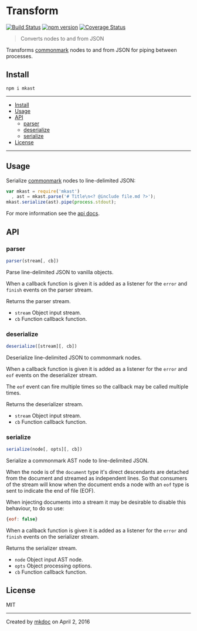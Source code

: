# Transform

[![Build Status](https://travis-ci.org/mkdoc/mkast.svg?v=3)](https://travis-ci.org/mkdoc/mkast)
[![npm version](http://img.shields.io/npm/v/mkast.svg?v=3)](https://npmjs.org/package/mkast)
[![Coverage Status](https://coveralls.io/repos/mkdoc/mkast/badge.svg?branch=master&service=github&v=3)](https://coveralls.io/github/mkdoc/mkast?branch=master)

> Converts nodes to and from JSON

Transforms [commonmark][] nodes to and from JSON for piping between processes.

## Install

```
npm i mkast
```

---

- [Install](#install)
- [Usage](#usage)
- [API](#api)
  - [parser](#parser)
  - [deserialize](#deserialize)
  - [serialize](#serialize)
- [License](#license)

---

## Usage

Serialize [commonmark][] nodes to line-delimited JSON:

```javascript
var mkast = require('mkast')
  , ast = mkast.parse('# Title\n<? @include file.md ?>');
mkast.serialize(ast).pipe(process.stdout);
```

For more information see the [api docs](#api).

## API

### parser

```javascript
parser(stream[, cb])
```

Parse line-delimited JSON to vanilla objects.

When a callback function is given it is added as a listener for
the `error` and `finish` events on the parser stream.

Returns the parser stream.

* `stream` Object input stream.
* `cb` Function callback function.

### deserialize

```javascript
deserialize([stream][, cb])
```

Deserialize line-delimited JSON to commonmark nodes.

When a callback function is given it is added as a listener for
the `error` and `eof` events on the deserializer stream.

The `eof` event can fire multiple times so the callback may be called
multiple times.

Returns the deserializer stream.

* `stream` Object input stream.
* `cb` Function callback function.

### serialize

```javascript
serialize(node[, opts][, cb])
```

Serialize a commonmark AST node to line-delimited JSON.

When the node is of the `document` type it's direct descendants are
detached from the document and streamed as independent lines. So that
consumers of the stream will know when the document ends a node
with an `eof` type is sent to indicate the end of file (EOF).

When injecting documents into a stream it may be desirable to disable
this behaviour, to do so use:

```javascript
{eof: false}
```

When a callback function is given it is added as a listener for
the `error` and `finish` events on the serializer stream.

Returns the serializer stream.

* `node` Object input AST node.
* `opts` Object processing options.
* `cb` Function callback function.

## License

MIT

---

Created by [mkdoc](https://github.com/mkdoc/mkdoc) on April 2, 2016

[mkdoc]: https://github.com/mkdoc/mkdoc
[commonmark]: http://commonmark.org
[jshint]: http://jshint.com
[jscs]: http://jscs.info

